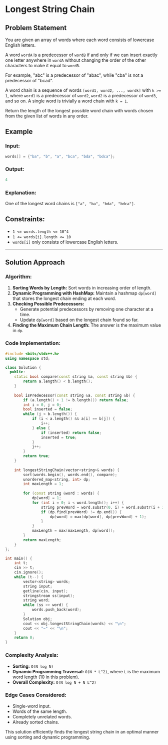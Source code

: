# Longest String Chain

## Problem Statement
You are given an array of words where each word consists of lowercase English letters.

A word `wordA` is a predecessor of `wordB` if and only if we can insert exactly one letter anywhere in `wordA` without changing the order of the other characters to make it equal to `wordB`. 

For example, "abc" is a predecessor of "abac", while "cba" is not a predecessor of "bcad".

A word chain is a sequence of words `[word1, word2, ..., wordk]` with `k >= 1`, where `word1` is a predecessor of `word2`, `word2` is a predecessor of `word3`, and so on. A single word is trivially a word chain with `k = 1`.

Return the length of the longest possible word chain with words chosen from the given list of words in any order.

## Example

### Input:
```cpp
words[] = {"ba", "b", "a", "bca", "bda", "bdca"};
```

### Output:
```cpp
4
```

### Explanation:
One of the longest word chains is `["a", "ba", "bda", "bdca"]`.

## Constraints:
- `1 <= words.length <= 10^4`
- `1 <= words[i].length <= 10`
- `words[i]` only consists of lowercase English letters.

---

## Solution Approach

### Algorithm:
1. **Sorting Words by Length:** Sort words in increasing order of length.
2. **Dynamic Programming with HashMap:** Maintain a hashmap `dp[word]` that stores the longest chain ending at each word.
3. **Checking Possible Predecessors:**
   - Generate potential predecessors by removing one character at a time.
   - Update `dp[word]` based on the longest chain found so far.
4. **Finding the Maximum Chain Length:** The answer is the maximum value in `dp`.

### Code Implementation:
```cpp
#include <bits/stdc++.h>
using namespace std;

class Solution {
  public:
    static bool compare(const string &a, const string &b) {
        return a.length() < b.length();
    }
    
    bool isPredecessor(const string &a, const string &b) {
        if (a.length() + 1 != b.length()) return false;
        int i = 0, j = 0;
        bool inserted = false;
        while (j < b.length()) {
            if (i < a.length() && a[i] == b[j]) {
                i++;
            } else {
                if (inserted) return false;
                inserted = true;
            }
            j++;
        }
        return true;
    }
    
    int longestStringChain(vector<string>& words) {
        sort(words.begin(), words.end(), compare);
        unordered_map<string, int> dp;
        int maxLength = 1;
        
        for (const string &word : words) {
            dp[word] = 1;
            for (int i = 0; i < word.length(); i++) {
                string prevWord = word.substr(0, i) + word.substr(i + 1);
                if (dp.find(prevWord) != dp.end()) {
                    dp[word] = max(dp[word], dp[prevWord] + 1);
                }
            }
            maxLength = max(maxLength, dp[word]);
        }
        return maxLength;
    }
};

int main() {
    int t;
    cin >> t;
    cin.ignore();
    while (t--) {
        vector<string> words;
        string input;
        getline(cin, input);
        stringstream ss(input);
        string word;
        while (ss >> word) {
            words.push_back(word);
        }
        Solution obj;
        cout << obj.longestStringChain(words) << "\n";
        cout << "~" << "\n";
    }
    return 0;
}
```

### Complexity Analysis:
- **Sorting:** `O(N log N)`
- **Dynamic Programming Traversal:** `O(N * L^2)`, where `L` is the maximum word length (10 in this problem).
- **Overall Complexity:** `O(N log N + N L^2)`

### Edge Cases Considered:
- Single-word input.
- Words of the same length.
- Completely unrelated words.
- Already sorted chains.

This solution efficiently finds the longest string chain in an optimal manner using sorting and dynamic programming.
